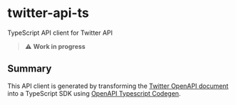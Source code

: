 # twitter-api-ts

TypeScript API client for Twitter API

> :warning: **Work in progress**  

## Summary

This API client is generated by transforming the [Twitter OpenAPI document](https://api.twitter.com/2/openapi.json) into a TypeScript SDK using [OpenAPI Typescript Codegen](https://github.com/ferdikoomen/openapi-typescript-codegen/).
